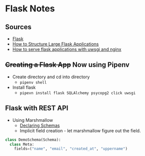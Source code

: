 # Flask Notes

## Sources
* [Flask](http://flask.pocoo.org)
* [How to Structure Large Flask Applications](https://www.digitalocean.com/community/tutorials/how-to-structure-large-flask-applications)
* [How to serve flask applications with uwsgi and nginx](https://www.digitalocean.com/community/tutorials/how-to-serve-flask-applications-with-uwsgi-and-nginx-on-ubuntu-14-04)

## ~~Creating a Flask App~~ Now using Pipenv
* Create directory and cd into directory
  * `pipenv shell`
* Install flask
  * `pipevn install flask SQLAlchemy psycopg2 click uwsgi`

## Flask with REST API
* Using Marshmallow
    * [Declaring Schemas](https://marshmallow.readthedocs.io/en/latest/quickstart.html#declaring-schemas)
    * Implicit field creation - let marshmallow figure out the field.
```python
class DemoSchema(Schema):
  class Meta:
    fields=("name", "email", "created_at", "uppername")
```
